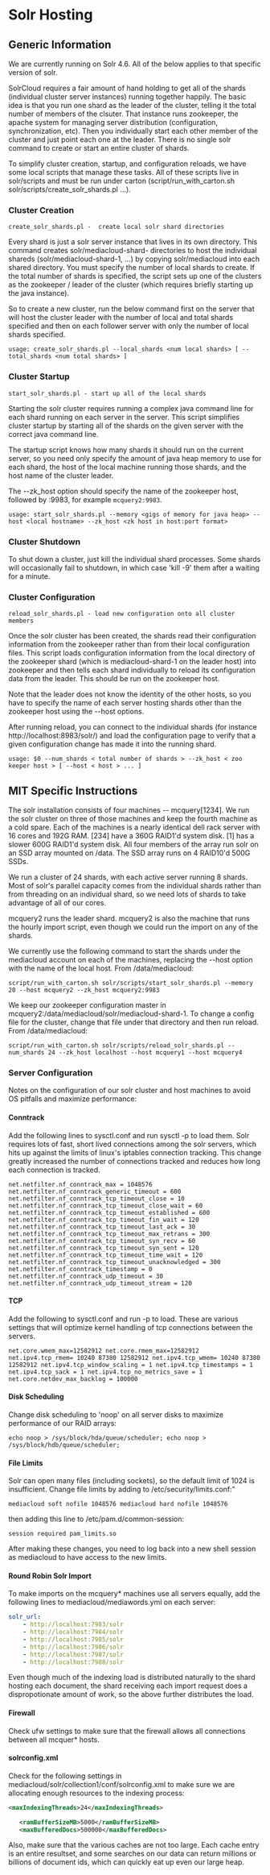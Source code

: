 Solr Hosting
============

Generic Information
-------------------

We are currently running on Solr 4.6.  All of the below applies to that specific version of solr.

SolrCloud requires a fair amount of hand holding to get all of the shards (individual cluster server instances) running
together happily.  The basic idea is that you run one shard as the leader of the cluster, telling it the total
number of members of the clsuter.  That instance runs zookeeper, the apache system for managing server distribution
(configuration, synchronization, etc).  Then  you individually start each other member of the cluster and just point
each one at the leader.  There is no single solr command to create or start an entire cluster of shards.

To simplify cluster creation, startup, and configuration reloads, we have some local scripts that manage these tasks.
All of these scripts live in solr/scripts and must be run under carton
(script/run_with_carton.sh solr/scripts/create_solr_shards.pl ...).

### Cluster Creation

`create_solr_shards.pl -  create local solr shard directories`

Every shard is just a solr server instance that lives in its own directory.  This command creates
solr/mediacloud-shard-<N> directories to host the individual shareds (solr/mediacloud-shard-1, ...) by copying
solr/mediacloud into each shared directory.  You must specify the number of local shards to create.  If the total
number of shards is specified, the script sets up one of the clusters as the zookeeper / leader of the cluster
(which requires briefly starting up the java instance).

So to create a new cluster, run the below command first on the server that will host the cluster leader with
the number of local and total shards specified and then on each follower server with only the number of local shards
specified.

`usage: create_solr_shards.pl --local_shards <num local shards> [ --total_shards <num total shards> ]`

### Cluster Startup

`start_solr_shards.pl - start up all of the local shards`

Starting the solr cluster requires running a complex java command line for each shard running on each server in the
server.  This script simplifies cluster startup by starting all of the shards on the given server with the correct
java command line.

The startup script knows how many shards it should run on the current server, so you need only specify the
amount of java heap memory to use for each shard, the host of the local machine running those shards, and the
host name of the cluster leader.

The --zk_host option should specify the name of the zookeeper host,
followed by :9983, for example `mcquery2:9983`.

`usage: start_solr_shards.pl --memory <gigs of memory for java heap> --host <local hostname> --zk_host <zk host in host:port format>`

### Cluster Shutdown

To shut down a cluster, just kill the individual shard processes.  Some shards will occasionally fail to shutdown,
in which case 'kill -9' them after a waiting for a minute.

### Cluster Configuration

`reload_solr_shards.pl - load new configuration onto all cluster members`

Once the solr cluster has been created, the shards read their configuration information from the zookeeper rather
than from their local configuration files.  This script loads configuration information from the local directory of
the zookeeper shard (which is mediacloud-shard-1 on the leader host) into zookeeper and then tells each shard
individually to reload its configuration data from the leader.  This should be run on the zookeeper host.

Note that the leader does not know the identity of the other hosts, so you have to specify the name of each server
hosting shards other than the zookeeper host using the --host options.

After running reload, you can connect to the individual shards (for instance http://localhost:8983/solr/) and load
the configuration page to verify that a given configuration change has made it into the running shard.

`usage: $0 --num_shards < total number of shards > --zk_host < zoo keeper host > [ --host < host > ... ]`

MIT Specific Instructions
-------------------------

The solr installation consists of four machines -- mcquery[1234].  We run the solr cluster on three of those machines
and keep the fourth machine as a cold spare.  Each of the machines is a nearly identical dell rack server with 16 cores
and 192G RAM.  [234] have a 360G RAID1'd system disk.  [1] has a slower 600G RAID1'd system disk.  All four members
of the array run solr on an SSD array mounted on /data.  The SSD array runs on 4 RAID10'd 500G SSDs.

We run a cluster of 24 shards, with each active server running 8 shards.  Most of solr's parallel capacity comes from
the individual shards rather than from threading on an individual shard, so we need lots of shards to take advantage
of all of our cores.

mcquery2 runs the leader shard.  mcquery2 is also the machine that runs the hourly import script, even though we
could run the import on any of the shards.

We currently use the following command to start the shards under the mediacloud account on each of the machines,
replacing the --host option with the name of the local host.  From /data/mediacloud:

`script/run_with_carton.sh solr/scripts/start_solr_shards.pl --memory 20 --host mcquery2 --zk_host mcquery2:9983`

We keep our zookeeper configuration master in mcquery2:/data/mediacloud/solr/mediacloud-shard-1.  To change a config
file for the cluster, change that file under that directory and then run reload.  From /data/mediacloud:

`script/run_with_carton.sh solr/scripts/reload_solr_shards.pl --num_shards 24 --zk_host localhost --host mcquery1 --host mcquery4`

### Server Configuration

Notes on the configuration of our solr cluster and host machines to avoid OS pitfalls and maximize performance:

#### Conntrack

Add the following lines to sysctl.conf and run sysctl -p to load them.  Solr requires lots of fast, short lived
connections among the solr servers, which hits up against the limits of linux's iptables connection tracking.  This
change greatly increased the number of connections tracked and reduces how long each connection is tracked.

`
net.netfilter.nf_conntrack_max = 1048576
net.netfilter.nf_conntrack_generic_timeout = 600
net.netfilter.nf_conntrack_tcp_timeout_close = 10
net.netfilter.nf_conntrack_tcp_timeout_close_wait = 60
net.netfilter.nf_conntrack_tcp_timeout_established = 600
net.netfilter.nf_conntrack_tcp_timeout_fin_wait = 120
net.netfilter.nf_conntrack_tcp_timeout_last_ack = 30
net.netfilter.nf_conntrack_tcp_timeout_max_retrans = 300
net.netfilter.nf_conntrack_tcp_timeout_syn_recv = 60
net.netfilter.nf_conntrack_tcp_timeout_syn_sent = 120
net.netfilter.nf_conntrack_tcp_timeout_time_wait = 120
net.netfilter.nf_conntrack_tcp_timeout_unacknowledged = 300
net.netfilter.nf_conntrack_timestamp = 0
net.netfilter.nf_conntrack_udp_timeout = 30
net.netfilter.nf_conntrack_udp_timeout_stream = 120
`

#### TCP

Add the following to sysctl.conf and run -p to load.  These are various settings that will optimize kernel handling of
tcp connections between the servers.

`
net.core.wmem_max=12582912
net.core.rmem_max=12582912
net.ipv4.tcp_rmem= 10240 87380 12582912
net.ipv4.tcp_wmem= 10240 87380 12582912
net.ipv4.tcp_window_scaling = 1
net.ipv4.tcp_timestamps = 1
net.ipv4.tcp_sack = 1
net.ipv4.tcp_no_metrics_save = 1
net.core.netdev_max_backlog = 100000
`

#### Disk Scheduling

Change disk scheduling to 'noop' on all server disks to maximize performance of our RAID arrays:

`
echo noop > /sys/block/hda/queue/scheduler;
echo noop > /sys/block/hdb/queue/scheduler;
`

#### File Limits

Solr can open many files (including sockets), so the default limit of 1024 is insufficient.  Change file
limits by adding to /etc/security/limits.conf:"

`
mediacloud soft nofile 1048576
mediacloud hard nofile 1048576
`

then adding this line to /etc/pam.d/common-session:

`
session required pam_limits.so
`

After making these changes, you need to log back into a new shell session as mediacloud to have access
to the new limits.

#### Round Robin Solr Import

To make imports on the mcquery* machines use all servers equally, add the following lines to mediacloud/mediawords.yml
on each server:

```yml
solr_url:
    - http://localhost:7983/solr
    - http://localhost:7984/solr
    - http://localhost:7985/solr
    - http://localhost:7986/solr
    - http://localhost:7987/solr
    - http://localhost:7988/solr
```

Even though much of the indexing load is distributed naturally to the shard hosting each document, the shard
receiving each import request does a dispropotionate amount of work, so the above further distributes the load.

#### Firewall

Check ufw settings to make sure that the firewall allows all connections between all mcquer* hosts.

#### solrconfig.xml

Check for the following settings in mediacloud/solr/collection1/conf/solrconfig.xml to make sure we are allocating
enough resources to the indexing process:

```xml
<maxIndexingThreads>24</maxIndexingThreads>

   <ramBufferSizeMB>5000</ramBufferSizeMB>
   <maxBufferedDocs>500000</maxBufferedDocs>
```

Also, make sure that the various caches are not too large.  Each cache entry is an entire resultset, and some searches
on our data can return millions or billions of document ids, which can quickly eat up even our large heap.
